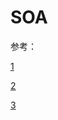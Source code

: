 # SOA








参考：

[1](https://www.cnblogs.com/tris/p/6844866.html)

[2](https://www.cnblogs.com/renzhitian/p/6853289.html)

[3](https://www.jdon.com/soa.html)